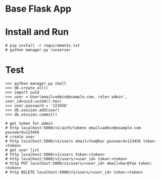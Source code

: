 # Base Flask App

# Install and Run
    # pip install -r requirements.txt
    # python manager.py runserver

# Test
    >>> python manager.py shell
    >>> db.create_all()
    >>> import uuid
    >>> user = User(email=admin@example.com, role='admin', user_id=uuid.uuid4().hex)
    >>> user.password = '123456'
    >>> db.session.add(user)
    >>> db.session.commit()

    # get token for admin
    # http localhost:5000/v1/auth/tokens email=admin@example.com password=123456
    # create user
    # http localhost:5000/v1/users email=foo@bar password=123456 token:<token>
    # get user list
    # http localhost:5000/v1/users token:<token>
    # http localhost:5000/v1/users/<user_id> token:<token>
    # http PUT localhost:5000/v1/users/<user_id> email=bar@foo token:<token>
    # http DELETE localhost:5000/v1/users/<user_id> token:<token>

